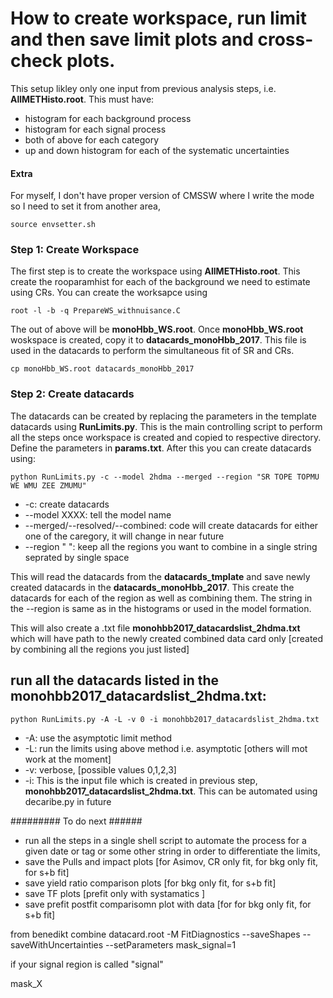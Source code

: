 How to create workspace, run limit and then save limit plots and cross-check plots. 
===================================================================================

This setup likley only one input from previous analysis steps, i.e. **AllMETHisto.root**. This must have: 
 * histogram for each background process 
 * histogram for each signal process
 * both of above for each category 
 * up and down histogram for each of the systematic uncertainties 


#### Extra ####
For myself, I don't have proper version of CMSSW where I write the mode so I need to set it from another area, 

```source envsetter.sh ```

### Step 1: Create Workspace ### 
The first step is to create the workspace using **AllMETHisto.root**. This create the rooparamhist for each of the background we need to estimate using CRs. You can create the worksapce using
 
```root -l -b -q PrepareWS_withnuisance.C```

The out of above will be **monoHbb_WS.root**. Once **monoHbb_WS.root** woskspace is created, copy it to **datacards_monoHbb_2017**. This file is used in the datacards to perform the simultaneous fit of SR and CRs.


```cp monoHbb_WS.root datacards_monoHbb_2017```

### Step 2: Create datacards ### 
The datacards can be created by replacing the parameters in the template datacards using **RunLimits.py**. This is the main controlling script to perform all the steps once workspace is created and copied to respective directory. Define the parameters in **params.txt**. After this you can create datacards using: 

```python RunLimits.py -c --model 2hdma --merged --region "SR TOPE TOPMU WE WMU ZEE ZMUMU"``` 

 * -c: create datacards 
 * --model XXXX: tell the model name 
 * --merged/--resolved/--combined: code will create datacards for either one of the caregory, it will change in near future
 * --region " ": keep all the regions you want to combine in a single string seprated by single space

This will read the datacards from the **datacards_tmplate** and save newly created datacards in the **datacards_monoHbb_2017**. 
This create the datacards for each of the region as well as combining them. The string in the --region is same as in the histograms or used in the model formation. 


This will also create a .txt file **monohbb2017_datacardslist_2hdma.txt** which will have path to the newly created combined data card only [created by combining all the regions you just listed]

## run all the datacards listed in the **monohbb2017_datacardslist_2hdma.txt**:

```python RunLimits.py -A -L -v 0 -i monohbb2017_datacardslist_2hdma.txt```

 * -A: use the asymptotic limit method 
 * -L: run the limits using above method i.e. asymptotic [others will mot work at the moment]
 * -v: verbose, [possible values 0,1,2,3]
 * -i: This is the input file which is created in previous step, **monohbb2017_datacardslist_2hdma.txt**. This can be automated using decaribe.py in future 



######### To do next ###### 

* run all the steps in a single shell script to automate the process for a given date or tag or some other string in order to differentiate the limits, 
* save the Pulls and impact plots [for Asimov, CR only fit, for bkg only fit, for s+b fit]
* save yield ratio comparison plots  [for bkg only fit, for s+b fit]
* save TF plots  [prefit only with systamatics ]
* save prefit postfit comparisomn plot with data [for for bkg only fit, for s+b fit]


from benedikt
combine datacard.root -M FitDiagnostics --saveShapes --saveWithUncertainties --setParameters mask_signal=1

if your signal region is called "signal"

mask_X 

